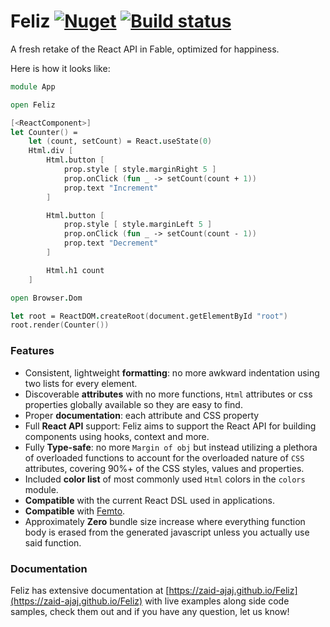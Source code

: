 # Feliz [![Nuget](https://img.shields.io/nuget/v/Feliz.svg?maxAge=0&colorB=brightgreen)](https://www.nuget.org/packages/Feliz) [![Build status](https://ci.appveyor.com/api/projects/status/yqinhayy1pgfcubp/branch/master?svg=true)](https://ci.appveyor.com/project/Zaid-Ajaj/feliz/branch/master)

A fresh retake of the React API in Fable, optimized for happiness.

Here is how it looks like:

```fs
module App

open Feliz

[<ReactComponent>]
let Counter() =
    let (count, setCount) = React.useState(0)
    Html.div [
        Html.button [
            prop.style [ style.marginRight 5 ]
            prop.onClick (fun _ -> setCount(count + 1))
            prop.text "Increment"
        ]

        Html.button [
            prop.style [ style.marginLeft 5 ]
            prop.onClick (fun _ -> setCount(count - 1))
            prop.text "Decrement"
        ]

        Html.h1 count
    ]

open Browser.Dom

let root = ReactDOM.createRoot(document.getElementById "root")
root.render(Counter())
```

### Features

 - Consistent, lightweight **formatting**: no more awkward indentation using two lists for every element.
 - Discoverable **attributes** with no more functions, `Html` attributes or css properties globally available so they are easy to find.
 - Proper **documentation**: each attribute and CSS property
 - Full **React API** support: Feliz aims to support the React API for building components using hooks, context and more.
 - Fully **Type-safe**: no more `Margin of obj` but instead utilizing a plethora of overloaded functions to account for the overloaded nature of `CSS` attributes, covering 90%+ of the CSS styles, values and properties.
 - Included **color list** of most commonly used `Html` colors in the `colors` module.
 - **Compatible** with the current React DSL used in applications.
 - **Compatible** with [Femto](https://github.com/Zaid-Ajaj/Femto).
 - Approximately **Zero** bundle size increase where everything function body is erased from the generated javascript unless you actually use said function.


### Documentation

Feliz has extensive documentation at [https://zaid-ajaj.github.io/Feliz](https://zaid-ajaj.github.io/Feliz) with live examples along side code samples, check them out and if you have any question, let us know!